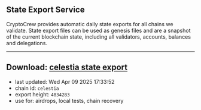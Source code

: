 ## State Export Service
CryptoCrew provides automatic daily state exports for all chains we validate. State export files can be used as genesis files and are a snapshot of the current blockchain state, including all validators, accounts, balances and delegations.

---
**Download: [celestia state export](https://dl-eu2.ccvalidators.com/SERVICE/celestia/celestia_export_4834283.json)**
---

- last updated: Wed Apr 09 2025 17:33:52
- chain id: `celestia`
- export height: `4834283`
- use for: airdrops, local tests, chain recovery
